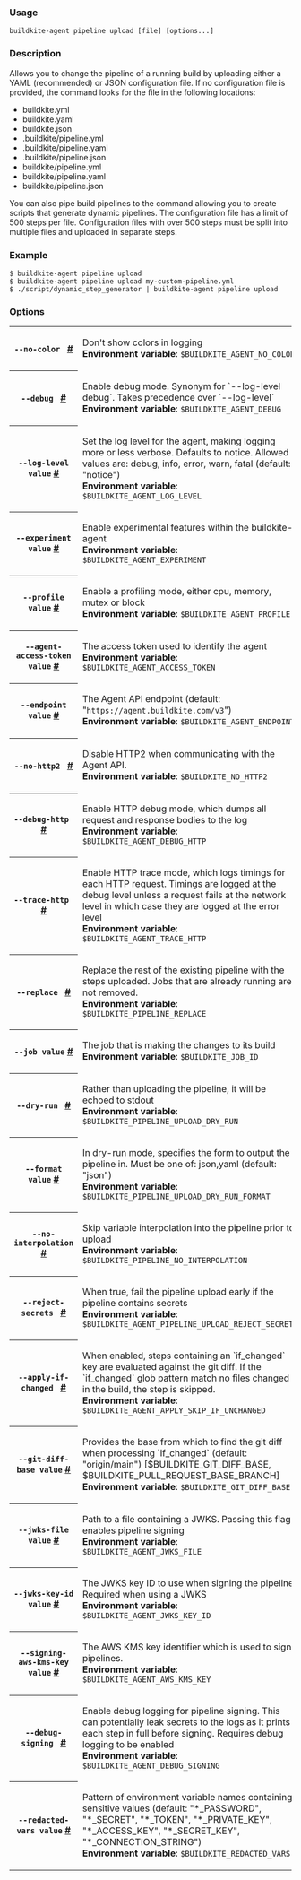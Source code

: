 <!--
  _____   ____    _   _  ____ _______   ______ _____ _____ _______
 |  __ \ / __ \  | \ | |/ __ \__   __| |  ____|  __ \_   _|__   __|
 | |  | | |  | | |  \| | |  | | | |    | |__  | |  | || |    | |
 | |  | | |  | | | . ` | |  | | | |    |  __| | |  | || |    | |
 | |__| | |__| | | |\  | |__| | | |    | |____| |__| || |_   | |
 |_____/ \____/  |_| \_|\____/  |_|    |______|_____/_____|  |_|

This file is auto-generated by scripts/update-agent-help.sh, please update the
agent CLI help in https://github.com/buildkite/agent and run the generation
script.

-->

### Usage

`buildkite-agent pipeline upload [file] [options...]`

### Description

Allows you to change the pipeline of a running build by uploading either a
YAML (recommended) or JSON configuration file. If no configuration file is
provided, the command looks for the file in the following locations:

- buildkite.yml
- buildkite.yaml
- buildkite.json
- .buildkite/pipeline.yml
- .buildkite/pipeline.yaml
- .buildkite/pipeline.json
- buildkite/pipeline.yml
- buildkite/pipeline.yaml
- buildkite/pipeline.json

You can also pipe build pipelines to the command allowing you to create
scripts that generate dynamic pipelines. The configuration file has a
limit of 500 steps per file. Configuration files with over 500 steps
must be split into multiple files and uploaded in separate steps.

### Example

```shell
$ buildkite-agent pipeline upload
$ buildkite-agent pipeline upload my-custom-pipeline.yml
$ ./script/dynamic_step_generator | buildkite-agent pipeline upload
```

### Options

<!-- vale off -->

<table class="Docs__attribute__table">
<tr id="no-color"><th><code>--no-color </code> <a class="Docs__attribute__link" href="#no-color">#</a></th><td><p>Don't show colors in logging<br /><strong>Environment variable</strong>: <code>$BUILDKITE_AGENT_NO_COLOR</code></p></td></tr>
<tr id="debug"><th><code>--debug </code> <a class="Docs__attribute__link" href="#debug">#</a></th><td><p>Enable debug mode. Synonym for `--log-level debug`. Takes precedence over `--log-level`<br /><strong>Environment variable</strong>: <code>$BUILDKITE_AGENT_DEBUG</code></p></td></tr>
<tr id="log-level"><th><code>--log-level value</code> <a class="Docs__attribute__link" href="#log-level">#</a></th><td><p>Set the log level for the agent, making logging more or less verbose. Defaults to notice. Allowed values are: debug, info, error, warn, fatal (default: "notice")<br /><strong>Environment variable</strong>: <code>$BUILDKITE_AGENT_LOG_LEVEL</code></p></td></tr>
<tr id="experiment"><th><code>--experiment value</code> <a class="Docs__attribute__link" href="#experiment">#</a></th><td><p>Enable experimental features within the buildkite-agent<br /><strong>Environment variable</strong>: <code>$BUILDKITE_AGENT_EXPERIMENT</code></p></td></tr>
<tr id="profile"><th><code>--profile value</code> <a class="Docs__attribute__link" href="#profile">#</a></th><td><p>Enable a profiling mode, either cpu, memory, mutex or block<br /><strong>Environment variable</strong>: <code>$BUILDKITE_AGENT_PROFILE</code></p></td></tr>
<tr id="agent-access-token"><th><code>--agent-access-token value</code> <a class="Docs__attribute__link" href="#agent-access-token">#</a></th><td><p>The access token used to identify the agent<br /><strong>Environment variable</strong>: <code>$BUILDKITE_AGENT_ACCESS_TOKEN</code></p></td></tr>
<tr id="endpoint"><th><code>--endpoint value</code> <a class="Docs__attribute__link" href="#endpoint">#</a></th><td><p>The Agent API endpoint (default: "<code>https://agent.buildkite.com/v3</code>")<br /><strong>Environment variable</strong>: <code>$BUILDKITE_AGENT_ENDPOINT</code></p></td></tr>
<tr id="no-http2"><th><code>--no-http2 </code> <a class="Docs__attribute__link" href="#no-http2">#</a></th><td><p>Disable HTTP2 when communicating with the Agent API.<br /><strong>Environment variable</strong>: <code>$BUILDKITE_NO_HTTP2</code></p></td></tr>
<tr id="debug-http"><th><code>--debug-http </code> <a class="Docs__attribute__link" href="#debug-http">#</a></th><td><p>Enable HTTP debug mode, which dumps all request and response bodies to the log<br /><strong>Environment variable</strong>: <code>$BUILDKITE_AGENT_DEBUG_HTTP</code></p></td></tr>
<tr id="trace-http"><th><code>--trace-http </code> <a class="Docs__attribute__link" href="#trace-http">#</a></th><td><p>Enable HTTP trace mode, which logs timings for each HTTP request. Timings are logged at the debug level unless a request fails at the network level in which case they are logged at the error level<br /><strong>Environment variable</strong>: <code>$BUILDKITE_AGENT_TRACE_HTTP</code></p></td></tr>
<tr id="replace"><th><code>--replace </code> <a class="Docs__attribute__link" href="#replace">#</a></th><td><p>Replace the rest of the existing pipeline with the steps uploaded. Jobs that are already running are not removed.<br /><strong>Environment variable</strong>: <code>$BUILDKITE_PIPELINE_REPLACE</code></p></td></tr>
<tr id="job"><th><code>--job value</code> <a class="Docs__attribute__link" href="#job">#</a></th><td><p>The job that is making the changes to its build<br /><strong>Environment variable</strong>: <code>$BUILDKITE_JOB_ID</code></p></td></tr>
<tr id="dry-run"><th><code>--dry-run </code> <a class="Docs__attribute__link" href="#dry-run">#</a></th><td><p>Rather than uploading the pipeline, it will be echoed to stdout<br /><strong>Environment variable</strong>: <code>$BUILDKITE_PIPELINE_UPLOAD_DRY_RUN</code></p></td></tr>
<tr id="format"><th><code>--format value</code> <a class="Docs__attribute__link" href="#format">#</a></th><td><p>In dry-run mode, specifies the form to output the pipeline in. Must be one of: json,yaml (default: "json")<br /><strong>Environment variable</strong>: <code>$BUILDKITE_PIPELINE_UPLOAD_DRY_RUN_FORMAT</code></p></td></tr>
<tr id="no-interpolation"><th><code>--no-interpolation </code> <a class="Docs__attribute__link" href="#no-interpolation">#</a></th><td><p>Skip variable interpolation into the pipeline prior to upload<br /><strong>Environment variable</strong>: <code>$BUILDKITE_PIPELINE_NO_INTERPOLATION</code></p></td></tr>
<tr id="reject-secrets"><th><code>--reject-secrets </code> <a class="Docs__attribute__link" href="#reject-secrets">#</a></th><td><p>When true, fail the pipeline upload early if the pipeline contains secrets<br /><strong>Environment variable</strong>: <code>$BUILDKITE_AGENT_PIPELINE_UPLOAD_REJECT_SECRETS</code></p></td></tr>
<tr id="apply-if-changed"><th><code>--apply-if-changed </code> <a class="Docs__attribute__link" href="#apply-if-changed">#</a></th><td><p>When enabled, steps containing an `if_changed` key are evaluated against the git diff. If the `if_changed` glob pattern match no files changed in the build, the step is skipped.<br /><strong>Environment variable</strong>: <code>$BUILDKITE_AGENT_APPLY_SKIP_IF_UNCHANGED</code></p></td></tr>
<tr id="git-diff-base"><th><code>--git-diff-base value</code> <a class="Docs__attribute__link" href="#git-diff-base">#</a></th><td><p>Provides the base from which to find the git diff when processing `if_changed` (default: "origin/main") [$BUILDKITE_GIT_DIFF_BASE, $BUILDKITE_PULL_REQUEST_BASE_BRANCH]<br /><strong>Environment variable</strong>: <code>$BUILDKITE_GIT_DIFF_BASE</code></p></td></tr>
<tr id="jwks-file"><th><code>--jwks-file value</code> <a class="Docs__attribute__link" href="#jwks-file">#</a></th><td><p>Path to a file containing a JWKS. Passing this flag enables pipeline signing<br /><strong>Environment variable</strong>: <code>$BUILDKITE_AGENT_JWKS_FILE</code></p></td></tr>
<tr id="jwks-key-id"><th><code>--jwks-key-id value</code> <a class="Docs__attribute__link" href="#jwks-key-id">#</a></th><td><p>The JWKS key ID to use when signing the pipeline. Required when using a JWKS<br /><strong>Environment variable</strong>: <code>$BUILDKITE_AGENT_JWKS_KEY_ID</code></p></td></tr>
<tr id="signing-aws-kms-key"><th><code>--signing-aws-kms-key value</code> <a class="Docs__attribute__link" href="#signing-aws-kms-key">#</a></th><td><p>The AWS KMS key identifier which is used to sign pipelines.<br /><strong>Environment variable</strong>: <code>$BUILDKITE_AGENT_AWS_KMS_KEY</code></p></td></tr>
<tr id="debug-signing"><th><code>--debug-signing </code> <a class="Docs__attribute__link" href="#debug-signing">#</a></th><td><p>Enable debug logging for pipeline signing. This can potentially leak secrets to the logs as it prints each step in full before signing. Requires debug logging to be enabled<br /><strong>Environment variable</strong>: <code>$BUILDKITE_AGENT_DEBUG_SIGNING</code></p></td></tr>
<tr id="redacted-vars"><th><code>--redacted-vars value</code> <a class="Docs__attribute__link" href="#redacted-vars">#</a></th><td><p>Pattern of environment variable names containing sensitive values (default: "*_PASSWORD", "*_SECRET", "*_TOKEN", "*_PRIVATE_KEY", "*_ACCESS_KEY", "*_SECRET_KEY", "*_CONNECTION_STRING")<br /><strong>Environment variable</strong>: <code>$BUILDKITE_REDACTED_VARS</code></p></td></tr>
</table>

<!-- vale on -->
